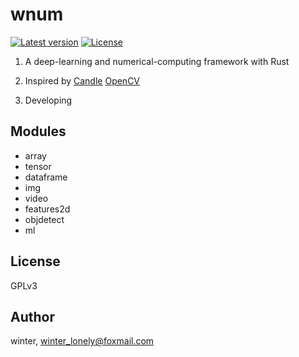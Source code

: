 # wnum

[![Latest version](https://img.shields.io/crates/v/wnum.svg)](https://crates.io/crates/wnum)
[![License](https://img.shields.io/badge/license-GPLv3-blue?style=flat)](https://github.com/LonlyWinter/wnum/blob/master/COPYING)

1. A deep-learning and numerical-computing framework with Rust

2. Inspired by [Candle](https://github.com/huggingface/candle) [OpenCV](https://github.com/opencv/opencv)

3. Developing

## Modules

- array
- tensor
- dataframe
- img
- video
- features2d
- objdetect
- ml

## License

GPLv3

## Author

winter, winter_lonely@foxmail.com
